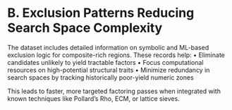 # B. Exclusion Patterns Reducing Search Space Complexity

The dataset includes detailed information on symbolic and ML-based exclusion logic for composite-rich regions. These records help:
• Eliminate candidates unlikely to yield tractable factors
• Focus computational resources on high-potential structural traits
• Minimize redundancy in search spaces by tracking historically poor-yield numeric zones

This leads to faster, more targeted factoring passes when integrated with known techniques like Pollard’s Rho, ECM, or lattice sieves.

